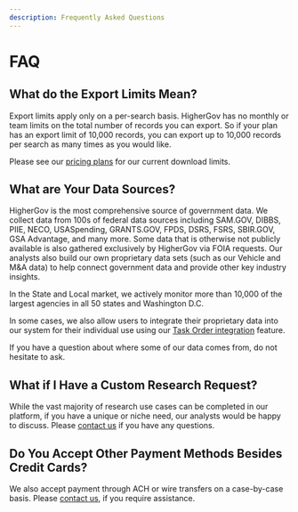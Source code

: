 ```yaml
---
description: Frequently Asked Questions
---
```


# FAQ

## What do the Export Limits Mean?

Export limits apply only on a per-search basis. HigherGov has no monthly or team limits on the total number of records you can export.  So if your plan has an export limit of 10,000 records, you can export up to 10,000 records per search as many times as you would like.

Please see our [pricing plans](https://www.highergov.com/pricing/) for our current download limits. &#x20;

## What are Your Data Sources?

HigherGov is the most comprehensive source of government data.  We collect data from 100s of federal data sources including SAM.GOV, DIBBS, PIIE, NECO, USASpending, GRANTS.GOV, FPDS, DSRS, FSRS, SBIR.GOV, GSA Advantage, and many more.  Some data that is otherwise not publicly available is also gathered exclusively by HigherGov via FOIA requests. Our analysts also build our own proprietary data sets (such as our Vehicle and M\&A data) to help connect government data and provide other key industry insights. &#x20;

In the State and Local market, we actively monitor more than 10,000 of the largest agencies in all 50 states and Washington D.C. &#x20;

In some cases, we also allow users to integrate their proprietary data into our system for their individual use using our [Task Order integration](../import-and-export/task-order-integration.md) feature.&#x20;

If you have a question about where some of our data comes from, do not hesitate to ask.

## What if I Have a Custom Research Request?

While the vast majority of research use cases can be completed in our platform, if you have a unique or niche need, our analysts would be happy to discuss.  Please [contact us](mailto:contact@highergov.com) if you have any questions.

## Do You Accept Other Payment Methods Besides Credit Cards?

We also accept payment through ACH or wire transfers on a case-by-case basis.  Please [contact us](mailto:contact@highergov.com), if you require assistance.
